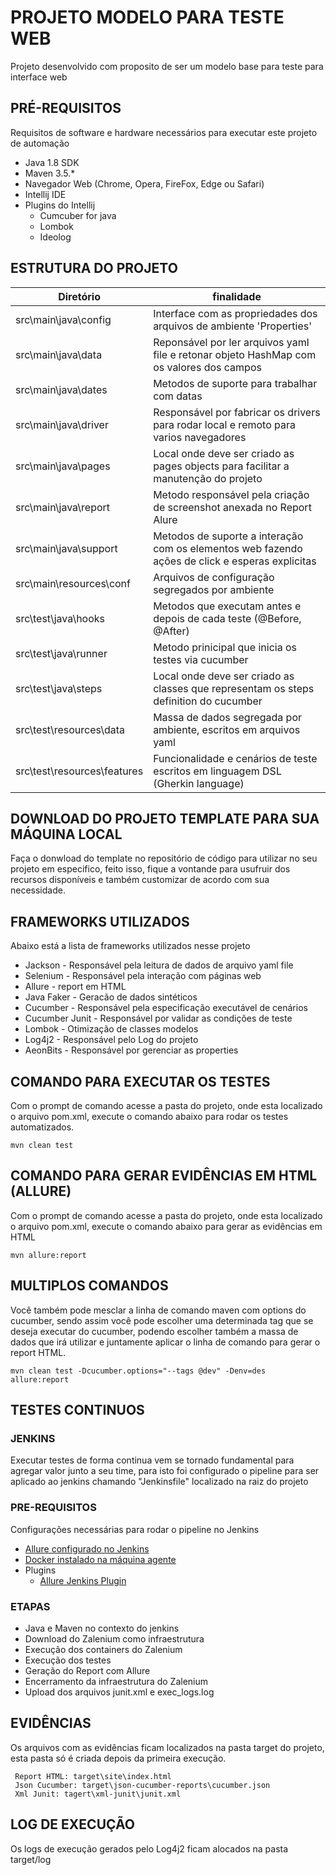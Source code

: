 # PROJETO MODELO PARA TESTE WEB 

Projeto desenvolvido com proposito de ser um modelo base para teste para interface web

## PRÉ-REQUISITOS

Requisitos de software e hardware necessários para executar este projeto de automação

*   Java 1.8 SDK
*   Maven 3.5.*
*   Navegador Web (Chrome, Opera, FireFox, Edge ou Safari)
*   Intellij IDE
*   Plugins do Intellij
    * Cumcuber for java
    * Lombok
    * Ideolog 

## ESTRUTURA DO PROJETO

| Diretório                    	| finalidade       	                                                                                        | 
|------------------------------	|---------------------------------------------------------------------------------------------------------- |
| src\main\java\config 			| Interface com as propriedades dos arquivos de ambiente 'Properties'                                       |
| src\main\java\data    		| Reponsável por ler arquivos yaml file e retonar objeto HashMap com os valores dos campos                  |
| src\main\java\dates 			| Metodos de suporte para trabalhar com datas                                                              	|
| src\main\java\driver 			| Responsável por fabricar os drivers para rodar local e remoto para varios navegadores                    	|
| src\main\java\pages			| Local onde deve ser criado as pages objects para facilitar a manutenção do projeto                       	|
| src\main\java\report			| Metodo responsável pela criação de screenshot anexada no Report Alure                                		|
| src\main\java\support			| Metodos de suporte a interação com os elementos web fazendo ações de click e esperas explicitas          	|
| src\main\resources\conf	    | Arquivos de configuração segregados por ambiente                                                        	|
| src\test\java\hooks          	| Metodos que executam antes e depois de cada teste (@Before, @After)                                   	|
| src\test\java\runner         	| Metodo prinicipal que inicia os testes via cucumber                                                      	|
| src\test\java\steps         	| Local onde deve ser criado as classes que representam os steps definition do cucumber                    	|
| src\test\resources\data      	| Massa de dados segregada por ambiente, escritos em arquivos yaml                                      	|
| src\test\resources\features 	| Funcionalidade e cenários de teste escritos em linguagem DSL (Gherkin language)                        	|   
    
## DOWNLOAD DO PROJETO TEMPLATE PARA SUA MÁQUINA LOCAL

Faça o donwload do template no repositório de código para utilizar no seu projeto em especifico, 
feito isso, fique a vontande para usufruir dos recursos disponíveis e 
também customizar de acordo com sua necessidade. 


## FRAMEWORKS UTILIZADOS

Abaixo está a lista de frameworks utilizados nesse projeto

* Jackson - Responsável pela leitura de dados de arquivo yaml file
* Selenium - Responsável pela interação com páginas web
* Allure - report em HTML
* Java Faker - Geracão de dados sintéticos
* Cucumber - Responsável pela especificação executável de cenários
* Cucumber Junit - Responsável por validar as condições de teste
* Lombok - Otimização de classes modelos
* Log4j2 - Responsável pelo Log do projeto
* AeonBits - Responsável por gerenciar as properties

## COMANDO PARA EXECUTAR OS TESTES

Com o prompt de comando acesse a pasta do projeto, onde esta localizado o arquivo pom.xml, execute o comando abaixo para rodar os testes automatizados.

```
mvn clean test
```

## COMANDO PARA GERAR EVIDÊNCIAS EM HTML (ALLURE)

Com o prompt de comando acesse a pasta do projeto, onde esta localizado o arquivo pom.xml, execute o comando abaixo para gerar as evidências em HTML

```
mvn allure:report
```

## MULTIPLOS COMANDOS 

Você também pode mesclar a linha de comando maven com options do cucumber, 
sendo assim você pode escolher uma determinada tag que se deseja executar do cucumber, 
podendo escolher também a massa de dados que irá utilizar e juntamente aplicar o linha de comando para gerar o report HTML.

```
mvn clean test -Dcucumber.options="--tags @dev" -Denv=des allure:report
```

## TESTES CONTINUOS

### JENKINS

Executar testes de forma continua vem se tornado fundamental para agregar valor junto a seu time,
para isto foi configurado o pipeline para ser aplicado ao jenkins chamando "Jenkinsfile"
localizado na raiz do projeto

### PRE-REQUISITOS

Configurações necessárias para rodar o pipeline no Jenkins

*   [Allure configurado no Jenkins](https://docs.qameta.io/allure/#_jenkins)
*   [Docker instalado na máquina agente](https://www.docker.com/products/docker-desktop)
*   Plugins
    * [Allure Jenkins Plugin](https://plugins.jenkins.io/allure-jenkins-plugin)
   
### ETAPAS

* Java e Maven no contexto do jenkins
* Download do Zalenium como infraestrutura 
* Execução dos containers do Zalenium
* Execução dos testes
* Geração do Report com Allure
* Encerramento da infraestrutura do Zalenium
* Upload dos arquivos junit.xml e exec_logs.log


## EVIDÊNCIAS

Os arquivos com as evidências ficam localizados na pasta target do projeto, esta pasta só é criada depois da primeira execução.

```
 Report HTML: target\site\index.html
 Json Cucumber: target\json-cucumber-reports\cucumber.json
 Xml Junit: tagert\xml-junit\junit.xml
```

## LOG DE EXECUÇÃO

Os logs de execução gerados pelo Log4j2 ficam alocados na pasta target/log
